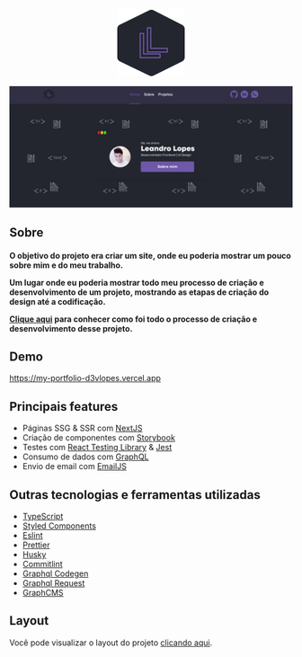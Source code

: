 <div align="center">
  <img src=".github/logo.svg" alt="Leandro Lopes">
</div>

![My Portfolio preview](.github/preview.jpg)

## Sobre
<h4 align="left">
  O objetivo do projeto era criar um site, onde eu poderia mostrar um pouco sobre mim e do meu trabalho.

  Um lugar onde eu poderia mostrar todo meu processo de criação e desenvolvimento de um projeto, mostrando as etapas de criação do design até a codificação.

  <a href="https://my-portfolio-d3vlopes.vercel.app/project/my-portfolio">Clique aqui</a> para conhecer como foi todo o processo de criação e desenvolvimento desse projeto.
</h4>

## Demo
https://my-portfolio-d3vlopes.vercel.app

## Principais features

- Páginas SSG & SSR com [NextJS](https://nextjs.org/)
- Criação de componentes com [Storybook](https://storybook.js.org/)
- Testes com [React Testing Library](https://testing-library.com/docs/react-testing-library/intro) & [Jest](https://jestjs.io/)
- Consumo de dados com [GraphQL](https://graphql.org/)
- Envio de email com [EmailJS](https://www.emailjs.com)


## Outras tecnologias e ferramentas utilizadas
- [TypeScript](https://www.typescriptlang.org/)
- [Styled Components](https://styled-components.com/)
- [Eslint](https://eslint.org/)
- [Prettier](https://prettier.io/)
- [Husky](https://github.com/typicode/husky)
- [Commitlint](https://commitlint.js.org/)
- [Graphql Codegen](https://www.graphql-code-generator.com/)
- [Graphql Request](https://github.com/prisma-labs/graphql-request)
- [GraphCMS](https://graphcms.com/)

## Layout
Você pode visualizar o layout do projeto <a href="https://www.figma.com/file/msZGD49dCxyy2iDAoN7Hav/My-Portfolio-(Public)?node-id=1201%3A989" target="_blank">clicando aqui</a>.
